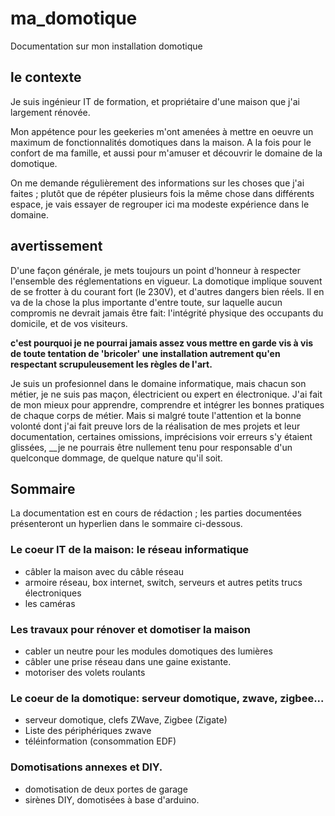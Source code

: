 # ma_domotique

Documentation sur mon installation domotique

## le contexte

Je suis ingénieur IT de formation, et propriétaire d'une maison que j'ai largement rénovée.

Mon appétence pour les geekeries m'ont amenées à mettre en oeuvre un maximum de fonctionnalités domotiques dans la maison. A la fois pour le confort de ma famille, et aussi pour m'amuser et découvrir le domaine de la domotique.

On me demande régulièrement des informations sur les choses que j'ai faites ; plutôt que de répéter plusieurs fois la même chose dans différents espace, je vais essayer de regrouper ici ma modeste expérience dans le domaine.

## avertissement

D'une façon générale, je mets toujours un point d'honneur à respecter l'ensemble des réglementations en vigueur. La domotique implique souvent de se frotter à du courant fort (le 230V), et d'autres dangers bien réels. Il en va de la chose la plus importante d'entre toute, sur laquelle aucun compromis ne devrait jamais être fait: l'intégrité physique des occupants du domicile, et de vos visiteurs.

__c'est pourquoi je ne pourrai jamais assez vous mettre en garde vis à vis de toute tentation de 'bricoler' une installation autrement qu'en respectant scrupuleusement les règles de l'art.__

Je suis un profesionnel dans le domaine informatique, mais chacun son métier, je ne suis pas maçon, électricient ou expert en électronique. J'ai fait de mon mieux pour apprendre, comprendre et intégrer les bonnes pratiques de chaque corps de métier. Mais si malgré toute l'attention et la bonne volonté dont j'ai fait preuve lors de la réalisation de mes projets et leur documentation, certaines omissions, imprécisions voir erreurs s'y étaient glissées, __je ne pourrais être nullement tenu pour responsable d'un quelconque dommage, de quelque nature qu'il soit.

## Sommaire

La documentation est en cours de rédaction ; les parties documentées présenteront un hyperlien dans le sommaire ci-dessous. 

### Le coeur IT de la maison: le réseau informatique

* câbler la maison avec du câble réseau
* armoire réseau, box internet, switch, serveurs et autres petits trucs électroniques
* les caméras

### Les travaux pour rénover et domotiser la maison

* cabler un neutre pour les modules domotiques des lumières
* câbler une prise réseau dans une gaine existante.
* motoriser des volets roulants

### Le coeur de la domotique: serveur domotique, zwave, zigbee...

* serveur domotique, clefs ZWave, Zigbee (Zigate)
* Liste des périphériques zwave
* téléinformation (consommation EDF)

### Domotisations annexes et DIY.

* domotisation de deux portes de garage
* sirènes DIY, domotisées à base d'arduino.
